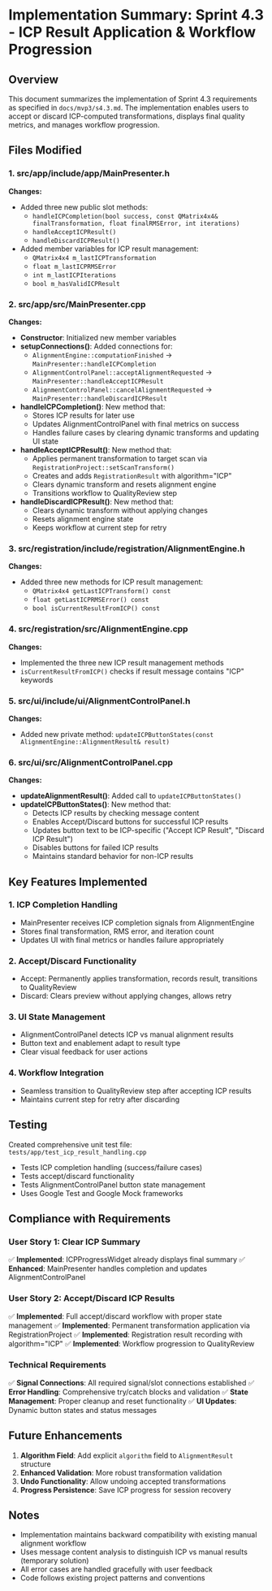 # Implementation Summary: Sprint 4.3 - ICP Result Application & Workflow Progression

## Overview

This document summarizes the implementation of Sprint 4.3 requirements as specified in `docs/mvp3/s4.3.md`. The implementation enables users to accept or discard ICP-computed transformations, displays final quality metrics, and manages workflow progression.

## Files Modified

### 1. src/app/include/app/MainPresenter.h
**Changes:**
- Added three new public slot methods:
  - `handleICPCompletion(bool success, const QMatrix4x4& finalTransformation, float finalRMSError, int iterations)`
  - `handleAcceptICPResult()`
  - `handleDiscardICPResult()`
- Added member variables for ICP result management:
  - `QMatrix4x4 m_lastICPTransformation`
  - `float m_lastICPRMSError`
  - `int m_lastICPIterations`
  - `bool m_hasValidICPResult`

### 2. src/app/src/MainPresenter.cpp
**Changes:**
- **Constructor**: Initialized new member variables
- **setupConnections()**: Added connections for:
  - `AlignmentEngine::computationFinished` → `MainPresenter::handleICPCompletion`
  - `AlignmentControlPanel::acceptAlignmentRequested` → `MainPresenter::handleAcceptICPResult`
  - `AlignmentControlPanel::cancelAlignmentRequested` → `MainPresenter::handleDiscardICPResult`
- **handleICPCompletion()**: New method that:
  - Stores ICP results for later use
  - Updates AlignmentControlPanel with final metrics on success
  - Handles failure cases by clearing dynamic transforms and updating UI state
- **handleAcceptICPResult()**: New method that:
  - Applies permanent transformation to target scan via `RegistrationProject::setScanTransform()`
  - Creates and adds `RegistrationResult` with algorithm="ICP"
  - Clears dynamic transform and resets alignment engine
  - Transitions workflow to QualityReview step
- **handleDiscardICPResult()**: New method that:
  - Clears dynamic transform without applying changes
  - Resets alignment engine state
  - Keeps workflow at current step for retry

### 3. src/registration/include/registration/AlignmentEngine.h
**Changes:**
- Added three new methods for ICP result management:
  - `QMatrix4x4 getLastICPTransform() const`
  - `float getLastICPRMSError() const`
  - `bool isCurrentResultFromICP() const`

### 4. src/registration/src/AlignmentEngine.cpp
**Changes:**
- Implemented the three new ICP result management methods
- `isCurrentResultFromICP()` checks if result message contains "ICP" keywords

### 5. src/ui/include/ui/AlignmentControlPanel.h
**Changes:**
- Added new private method: `updateICPButtonStates(const AlignmentEngine::AlignmentResult& result)`

### 6. src/ui/src/AlignmentControlPanel.cpp
**Changes:**
- **updateAlignmentResult()**: Added call to `updateICPButtonStates()`
- **updateICPButtonStates()**: New method that:
  - Detects ICP results by checking message content
  - Enables Accept/Discard buttons for successful ICP results
  - Updates button text to be ICP-specific ("Accept ICP Result", "Discard ICP Result")
  - Disables buttons for failed ICP results
  - Maintains standard behavior for non-ICP results

## Key Features Implemented

### 1. ICP Completion Handling
- MainPresenter receives ICP completion signals from AlignmentEngine
- Stores final transformation, RMS error, and iteration count
- Updates UI with final metrics or handles failure appropriately

### 2. Accept/Discard Functionality
- Accept: Permanently applies transformation, records result, transitions to QualityReview
- Discard: Clears preview without applying changes, allows retry

### 3. UI State Management
- AlignmentControlPanel detects ICP vs manual alignment results
- Button text and enablement adapt to result type
- Clear visual feedback for user actions

### 4. Workflow Integration
- Seamless transition to QualityReview step after accepting ICP results
- Maintains current step for retry after discarding

## Testing

Created comprehensive unit test file: `tests/app/test_icp_result_handling.cpp`
- Tests ICP completion handling (success/failure cases)
- Tests accept/discard functionality
- Tests AlignmentControlPanel button state management
- Uses Google Test and Google Mock frameworks

## Compliance with Requirements

### User Story 1: Clear ICP Summary
✅ **Implemented**: ICPProgressWidget already displays final summary
✅ **Enhanced**: MainPresenter handles completion and updates AlignmentControlPanel

### User Story 2: Accept/Discard ICP Results
✅ **Implemented**: Full accept/discard workflow with proper state management
✅ **Implemented**: Permanent transformation application via RegistrationProject
✅ **Implemented**: Registration result recording with algorithm="ICP"
✅ **Implemented**: Workflow progression to QualityReview

### Technical Requirements
✅ **Signal Connections**: All required signal/slot connections established
✅ **Error Handling**: Comprehensive try/catch blocks and validation
✅ **State Management**: Proper cleanup and reset functionality
✅ **UI Updates**: Dynamic button states and status messages

## Future Enhancements

1. **Algorithm Field**: Add explicit `algorithm` field to `AlignmentResult` structure
2. **Enhanced Validation**: More robust transformation validation
3. **Undo Functionality**: Allow undoing accepted transformations
4. **Progress Persistence**: Save ICP progress for session recovery

## Notes

- Implementation maintains backward compatibility with existing manual alignment workflow
- Uses message content analysis to distinguish ICP vs manual results (temporary solution)
- All error cases are handled gracefully with user feedback
- Code follows existing project patterns and conventions
